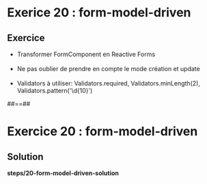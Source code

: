 <!-- .slide: class="exercice" -->
# Exerice 20 : form-model-driven
## Exercice<br>

- Transformer FormComponent en Reactive Forms<br><br>
- Ne pas oublier de prendre en compte le mode création et update<br><br>
- Validators à utiliser: Validators.required, Validators.minLength(2), Validators.pattern('\\d{10}')

##==##
<!-- .slide: class="exercice full-center" -->
# Exercice 20 : form-model-driven
## Solution
<b>steps/20-form-model-driven-solution</b>
